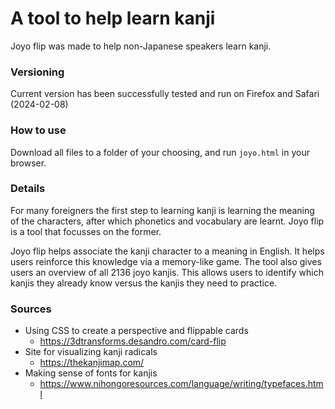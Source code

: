 # A tool to help learn kanji

Joyo flip was made to help non-Japanese speakers learn kanji. 

### Versioning

Current version has been successfully tested and run on Firefox and Safari (2024-02-08)

### How to use

Download all files to a folder of your choosing, and run `joyo.html` in your browser.

### Details

For many foreigners the first step to learning kanji is learning the meaning of the characters, after which phonetics and vocabulary are learnt. Joyo flip is a tool that focusses on the former. 

Joyo flip helps associate the kanji character to a meaning in English. It helps users reinforce this knowledge via a memory-like game. The tool also gives users an overview of all 2136 joyo kanjis. This allows users to identify which kanjis they already know versus the kanjis they need to practice.

### Sources

- Using CSS to create a perspective and flippable cards
  - https://3dtransforms.desandro.com/card-flip
- Site for visualizing kanji radicals
  - https://thekanjimap.com/
- Making sense of fonts for kanjis
  - https://www.nihongoresources.com/language/writing/typefaces.html
